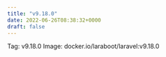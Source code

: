 ```yaml
---
title: "v9.18.0"
date: 2022-06-26T08:38:32+0000
draft: false
---
```


Tag: v9.18.0
Image: docker.io/laraboot/laravel:v9.18.0
